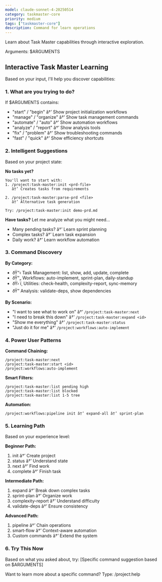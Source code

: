 ```yaml
---
model: claude-sonnet-4-20250514
category: taskmaster-core
priority: medium
tags: ["taskmaster-core"]
description: Command for learn operations
---
```


Learn about Task Master capabilities through interactive exploration.

Arguments: $ARGUMENTS

## Interactive Task Master Learning

Based on your input, I'll help you discover capabilities:

### 1. **What are you trying to do?**

If $ARGUMENTS contains:
- "start" / "begin" â†’ Show project initialization workflows
- "manage" / "organize" â†’ Show task management commands  
- "automate" / "auto" â†’ Show automation workflows
- "analyze" / "report" â†’ Show analysis tools
- "fix" / "problem" â†’ Show troubleshooting commands
- "fast" / "quick" â†’ Show efficiency shortcuts

### 2. **Intelligent Suggestions**

Based on your project state:

**No tasks yet?**
```
You'll want to start with:
1. /project:task-master:init <prd-file>
   â†’ Creates tasks from requirements
   
2. /project:task-master:parse-prd <file>
   â†’ Alternative task generation

Try: /project:task-master:init demo-prd.md
```

**Have tasks?**
Let me analyze what you might need...
- Many pending tasks? â†’ Learn sprint planning
- Complex tasks? â†’ Learn task expansion
- Daily work? â†’ Learn workflow automation

### 3. **Command Discovery**

**By Category:**
- ðŸ“‹ Task Management: list, show, add, update, complete
- ðŸ”„ Workflows: auto-implement, sprint-plan, daily-standup
- ðŸ› ï¸ Utilities: check-health, complexity-report, sync-memory
- ðŸ” Analysis: validate-deps, show dependencies

**By Scenario:**
- "I want to see what to work on" â†’ `/project:task-master:next`
- "I need to break this down" â†’ `/project:task-master:expand <id>`
- "Show me everything" â†’ `/project:task-master:status`
- "Just do it for me" â†’ `/project:workflows:auto-implement`

### 4. **Power User Patterns**

**Command Chaining:**
```
/project:task-master:next
/project:task-master:start <id>
/project:workflows:auto-implement
```

**Smart Filters:**
```
/project:task-master:list pending high
/project:task-master:list blocked
/project:task-master:list 1-5 tree
```

**Automation:**
```
/project:workflows:pipeline init â†’ expand-all â†’ sprint-plan
```

### 5. **Learning Path**

Based on your experience level:

**Beginner Path:**
1. init â†’ Create project
2. status â†’ Understand state
3. next â†’ Find work
4. complete â†’ Finish task

**Intermediate Path:**
1. expand â†’ Break down complex tasks
2. sprint-plan â†’ Organize work
3. complexity-report â†’ Understand difficulty
4. validate-deps â†’ Ensure consistency

**Advanced Path:**
1. pipeline â†’ Chain operations
2. smart-flow â†’ Context-aware automation
3. Custom commands â†’ Extend the system

### 6. **Try This Now**

Based on what you asked about, try:
[Specific command suggestion based on $ARGUMENTS]

Want to learn more about a specific command?
Type: /project:help <command-name>


